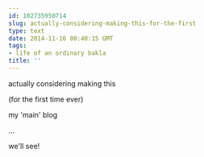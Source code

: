 ```yaml
---
id: 102735950714
slug: actually-considering-making-this-for-the-first
type: text
date: 2014-11-16 00:40:15 GMT
tags:
- life of an ordinary bakla
title: ''
---
```

actually considering making this

(for the first time ever)

my 'main' blog

...

we'll see!